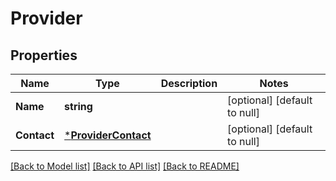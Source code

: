 # Provider

## Properties
Name | Type | Description | Notes
------------ | ------------- | ------------- | -------------
**Name** | **string** |  | [optional] [default to null]
**Contact** | [***ProviderContact**](Provider_contact.md) |  | [optional] [default to null]

[[Back to Model list]](../README.md#documentation-for-models) [[Back to API list]](../README.md#documentation-for-api-endpoints) [[Back to README]](../README.md)


